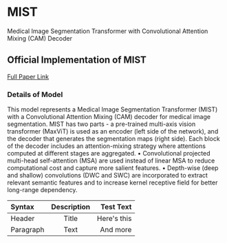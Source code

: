 # MIST
Medical Image Segmentation Transformer with Convolutional Attention Mixing (CAM) Decoder
## Official Implementation of MIST
[Full Paper Link](WWW.hshhadhahd)
### Details of Model
This model represents a Medical Image Segmentation Transformer (MIST) with a Convolutional Attention Mixing (CAM) decoder for medical image segmentation. MIST has two parts - a pre-trained multi-axis vision transformer (MaxViT) is used as an encoder (left side of the network), and the decoder that generates the segmentation maps (right side). Each block of the decoder includes an attention-mixing strategy where attentions computed at different stages are aggregated.
•	Convolutional projected multi-head self-attention (MSA) are used instead of linear MSA to reduce computational cost and capture more salient features.
•	Depth-wise (deep and shallow) convolutions (DWC and SWC) are incorporated to extract relevant semantic features and to increase kernel receptive field for better long-range dependency.

| Syntax      | Description | Test Text     |
| :---        |    :----:   |          ---: |
| Header      | Title       | Here's this   |
| Paragraph   | Text        | And more      |
